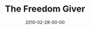 ---
layout: message
category: message
series: "Free"
title: "The Freedom Giver"
date: 2010-02-28-00-00
message_id: 606
sc-permalink-url: "http://soundcloud.com/crdschurch/the-freedom-giver"
audio: "http://s3.amazonaws.com/crossroads-media/messages/audio/Free2.mp3"
audio-duration: "40:29"
program: "http://s3.amazonaws.com/crossroads-media/documents/02_27-28_10Program.pdf"
description: "Brian Tome discusses the Freedom Giver and how he fights for our freedom."
video: "http://s3.amazonaws.com/crossroads-media/messages/video/Free2.mp4"
video-duration: "40:29"
yt-embed-url: "//www.youtube.com/embed/Dm1gBRvbRpk"
video-image: "http://s3.amazonaws.com/crossroads-media/images/Free2-still.jpg"
tag: 
 - freedom
 - jesus
 - strongholds
 - tome
 - free
explicit: false
---